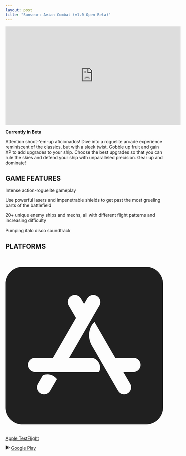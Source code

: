 ```yaml
---
layout: post
title: "Sunsear: Avian Combat (v1.0 Open Beta)"
---
```


<iframe width="560" height="315" src="https://youtu.be/LO_LyCuMHwA?si=2XDIwn9cldTsYLej" title="Sunsear: Avian Combat Trailer" frameborder="0" allow="accelerometer; autoplay; clipboard-write; encrypted-media; gyroscope; picture-in-picture; web-share" allowfullscreen></iframe>

**Currently in Beta**

Attention shoot-'em-up aficionados! Dive into a roguelite arcade experience reminiscent of the classics, but with a sleek twist. Gobble up fruit and gain XP to add upgrades to your ship. Choose the best upgrades so that you can rule the skies and defend your ship with unparalleled precision. Gear up and dominate!

## GAME FEATURES

Intense action-roguelite gameplay

Use powerful lasers and impenetrable shields to get past the most grueling parts of the battlefield

20+ unique enemy ships and mechs, all with different flight patterns and increasing difficulty

Pumping italo disco soundtrack

## PLATFORMS

<svg xmlns="http://www.w3.org/2000/svg" viewBox="0 0 448 512"><!--!Font Awesome Free 6.7.2 by @fontawesome - https://fontawesome.com License - https://fontawesome.com/license/free Copyright 2025 Fonticons, Inc.--><path d="M400 32H48C21.5 32 0 53.5 0 80v352c0 26.5 21.5 48 48 48h352c26.5 0 48-21.5 48-48V80c0-26.5-21.5-48-48-48zM127 384.5c-5.5 9.6-17.8 12.8-27.3 7.3-9.6-5.5-12.8-17.8-7.3-27.3l14.3-24.7c16.1-4.9 29.3-1.1 39.6 11.4L127 384.5zm138.9-53.9H84c-11 0-20-9-20-20s9-20 20-20h51l65.4-113.2-20.5-35.4c-5.5-9.6-2.2-21.8 7.3-27.3 9.6-5.5 21.8-2.2 27.3 7.3l8.9 15.4 8.9-15.4c5.5-9.6 17.8-12.8 27.3-7.3 9.6 5.5 12.8 17.8 7.3 27.3l-85.8 148.6h62.1c20.2 0 31.5 23.7 22.7 40zm98.1 0h-29l19.6 33.9c5.5 9.6 2.2 21.8-7.3 27.3-9.6 5.5-21.8 2.2-27.3-7.3-32.9-56.9-57.5-99.7-74-128.1-16.7-29-4.8-58 7.1-67.8 13.1 22.7 32.7 56.7 58.9 102h52c11 0 20 9 20 20 0 11.1-9 20-20 20z"/></svg> [Apple TestFlight](https://testflight.apple.com/join/xbS1ArdX)

<svg xmlns="http://www.w3.org/2000/svg" height="1em" viewBox="0 0 512 512"><!--! Font Awesome Free 6.4.2 by @fontawesome - https://fontawesome.com License - https://fontawesome.com/license (Commercial License) Copyright 2023 Fonticons, Inc. --><style>svg{fill:#202020}</style><path d="M325.3 234.3L104.6 13l280.8 161.2-60.1 60.1zM47 0C34 6.8 25.3 19.2 25.3 35.3v441.3c0 16.1 8.7 28.5 21.7 35.3l256.6-256L47 0zm425.2 225.6l-58.9-34.1-65.7 64.5 65.7 64.5 60.1-34.1c18-14.3 18-46.5-1.2-60.8zM104.6 499l280.8-161.2-60.1-60.1L104.6 499z"/></svg> [Google Play](https://play.google.com/store/apps/details?id=com.visionbreak.sunsear)
